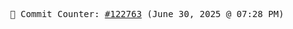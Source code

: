 <p align="center">
    <samp>
        📮 Commit Counter: <a href="https://github.com/Javascript-void0/Javascript-void0/commits/main">#122763</a> (June 30, 2025 @ 07:28 PM)
    </samp>
</p>